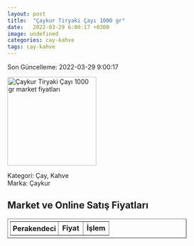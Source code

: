 ```yaml
---
layout: post
title:  "Çaykur Tiryaki Çayı 1000 gr"
date:   2022-03-29 6:00:17 +0300
image: undefined
categories: cay-kahve
tags: cay-kahve
---
```


Son Güncelleme: 2022-03-29 9:00:17

<img src="undefined" width="200" alt="Çaykur Tiryaki Çayı 1000 gr market fiyatları" />

Kategori: Çay, Kahve
<br />
Marka: Çaykur

<h2>Market ve Online Satış Fiyatları</h2>

<table border="1" style="padding: 5px;width:80%;">
  <tr>
    <td style="padding: 5px;"><strong>Perakendeci</strong></td>
    <td><strong>Fiyat</strong></td>
    <td><strong>İşlem</strong></td>
  </tr>
  
</table>
